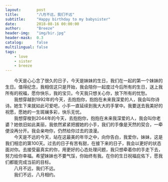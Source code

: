 ```yaml
---
layout:       post
title:        "八月不远，我们不远"
subtitle:     "Happy birthday to my babysister"
date:         2018-08-16 00:00:00
author:       "Breeze"
header-img:   "img/bir.jpg"
header-mask:  0.3
catalog:      false
multilingual: false
tags:
    - love
    - sister
    - breeze
---
```



&emsp;&emsp;今天是心心念了很久的日子，今天是妹妹的生日，我们在一起的第一个妹妹的生日。值得纪念，我相信这只是开始，我会陪你一起度过今后所有的生日，送上我所有的祝福，愿你快乐，我的宝贝。今天我只想关心你，放下所有的忧愁。   
&emsp;&emsp;我想穿越到1992年的今天，去抱抱你，抱抱在未来我深爱的人，我会叫你诗诗。她生下来就如此可爱吧，小手一直延续到我大大的手掌中。我要送去我美好的祝愿，愿她的一生斑斓多彩，快乐无忧。    
&emsp;&emsp;我想穿梭到2044年的今天，去抱抱你，抱抱在未来我深爱的人，我会叫你老婆？她依旧如此美丽，我依然紧紧把握她的小手，我们的手像是天然的契合，一牵便没再分开。我会亲吻你，仍然给你过去的浪漫。   
&emsp;&emsp;今天是不远的今天，站在这最美的年华之中，向你告白，我爱你，妹妹，这是我们相恋的第100天。过去的日子有苦有甜，在接下来的日子，我会以更好的状态面对你。去接受最真实的你，用更好的心态处理问题，我只想牵着你的手走下去，努力给你幸福。希望妹妹也不要气馁，你始终有我。在你的生日祝福庇佑下，愿我们都能完成当前的目标。   
&emsp;&emsp;八月不远，我们不远。   
&emsp;&emsp;我们不远，八月相约。   